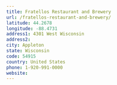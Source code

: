 ```yaml
---
title: Fratellos Restaurant and Brewery
url: /fratellos-restaurant-and-brewery/
latitude: 44.2678
longitude: -88.4731
address1: 4301 West Wisconsin
address2: 
city: Appleton
state: Wisconsin
code: 54915
country: United States
phone: 1-920-991-0000
website: 
---
```


